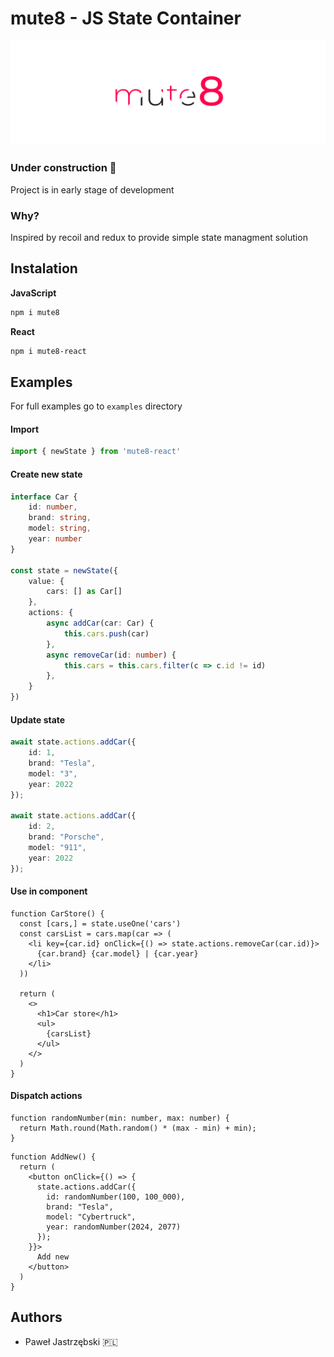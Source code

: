 
# mute8 - JS State Container
![mute8](doc/mut8.svg)

### Under construction 🚧
Project is in early stage of development

### Why?
Inspired by recoil and redux to provide simple state managment solution

## Instalation
**JavaScript**
```sh
npm i mute8
```
**React**
```sh
npm i mute8-react
```

## Examples
For full examples go to `examples` directory

#### Import
```ts
import { newState } from 'mute8-react'
```

#### Create new state
```ts
interface Car {
    id: number,
    brand: string,
    model: string,
    year: number
}

const state = newState({
    value: {
        cars: [] as Car[]
    },
    actions: {
        async addCar(car: Car) {
            this.cars.push(car)
        },
        async removeCar(id: number) {
            this.cars = this.cars.filter(c => c.id != id)
        },
    }
})
```

#### Update state
```ts
await state.actions.addCar({
    id: 1,
    brand: "Tesla",
    model: "3",
    year: 2022
});

await state.actions.addCar({
    id: 2,
    brand: "Porsche",
    model: "911",
    year: 2022
});
```
#### Use in component

```tsx 
function CarStore() {
  const [cars,] = state.useOne('cars')
  const carsList = cars.map(car => (
    <li key={car.id} onClick={() => state.actions.removeCar(car.id)}>
      {car.brand} {car.model} | {car.year}
    </li>
  ))

  return (
    <>
      <h1>Car store</h1>
      <ul>
        {carsList}
      </ul>
    </>
  )
}
```
#### Dispatch actions
```tsx
function randomNumber(min: number, max: number) {
  return Math.round(Math.random() * (max - min) + min);
}
```
```tsx
function AddNew() {
  return (
    <button onClick={() => {
      state.actions.addCar({
        id: randomNumber(100, 100_000),
        brand: "Tesla",
        model: "Cybertruck",
        year: randomNumber(2024, 2077)
      });
    }}>
      Add new
    </button>
  )
}
```

## Authors
- Paweł Jastrzębski 🇵🇱